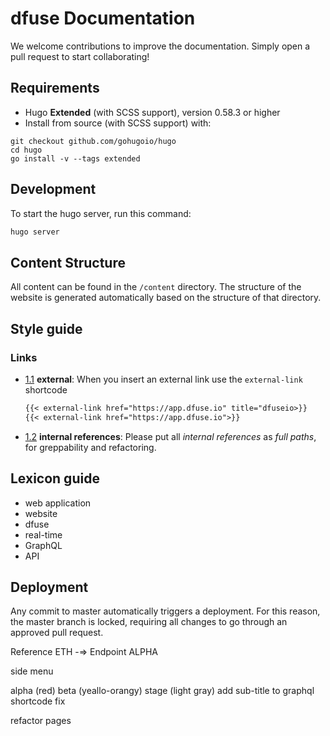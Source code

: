 # dfuse Documentation

We welcome contributions to improve the documentation. Simply open a pull request to start collaborating!

## Requirements

- Hugo **Extended** (with SCSS support), version 0.58.3 or higher
- Install from source (with SCSS support) with:

```
git checkout github.com/gohugoio/hugo
cd hugo
go install -v --tags extended
```

## Development

To start the hugo server, run this command:

```sh
hugo server
```

## Content Structure

All content can be found in the `/content` directory. The structure of the website is generated automatically based on the structure of that directory.

## Style guide

### Links

  - [1.1](#types--primitives) **external**: When you insert an external link use the `external-link` shortcode

    ```markdown
    {{< external-link href="https://app.dfuse.io" title="dfuseio>}}
    {{< external-link href="https://app.dfuse.io">}}
    ```

- [1.2](#types--primitives) **internal references**: Please put all _internal references_ as _full paths_, for greppability and refactoring.

## Lexicon guide

- web application
- website
- dfuse
- real-time
- GraphQL
- API

## Deployment

Any commit to master automatically triggers a deployment. For this reason, the master branch is locked, requiring all changes to go through an approved pull request.


Reference 
ETH -=> Endpoint ALPHA

<new> side menu 


alpha (red)
beta (yeallo-orangy)
stage (light gray)
add sub-title to graphql shortcode
fix  

refactor pages 